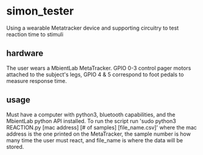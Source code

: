 # simon_tester
Using a wearable Metatracker device and supporting circuitry to test reaction time to stimuli

## hardware
The user wears a MbientLab MetaTracker. GPIO 0-3 control pager motors attached to the subject's legs, GPIO 4 & 5 correspond to foot pedals to measure response time.

## usage
Must have a computer with python3, bluetooth capabilities, and the MbientLab python API installed. To run the script run 'sudo python3 REACTION.py [mac address] [# of samples] [file_name.csv]' where the mac address is the one printed on the MetaTracker, the sample number is how many time the user must react, and file_name is where the data will be stored.
